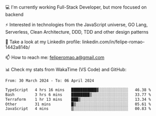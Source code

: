 💻 I'm currently working Full-Stack Developer, but more focused on backend

⚡ Interested in technologies from the JavaScript universe, GO Lang, Serverless, Clean Architecture, DDD, TDD and other design patterns

👥 Take a look at my LinkedIn profile: linkedin.com/in/felipe-romao-1442a814b/

📫 How to reach me: feliperomao.a@gmail.com

📊 Check my stats from WakaTime (VS Code) and GitHub:

<!--START_SECTION:waka-->

```txt
From: 30 March 2024 - To: 06 April 2024

TypeScript   4 hrs 16 mins   ███████████▓░░░░░░░░░░░░░   46.38 %
Bash         3 hrs 6 mins    ████████▒░░░░░░░░░░░░░░░░   33.77 %
Terraform    1 hr 13 mins    ███▒░░░░░░░░░░░░░░░░░░░░░   13.34 %
Other        31 mins         █▒░░░░░░░░░░░░░░░░░░░░░░░   05.61 %
JavaScript   4 mins          ▒░░░░░░░░░░░░░░░░░░░░░░░░   00.83 %
```

<!--END_SECTION:waka-->
